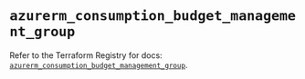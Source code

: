 # `azurerm_consumption_budget_management_group`

Refer to the Terraform Registry for docs: [`azurerm_consumption_budget_management_group`](https://registry.terraform.io/providers/hashicorp/azurerm/4.39.0/docs/resources/consumption_budget_management_group).
